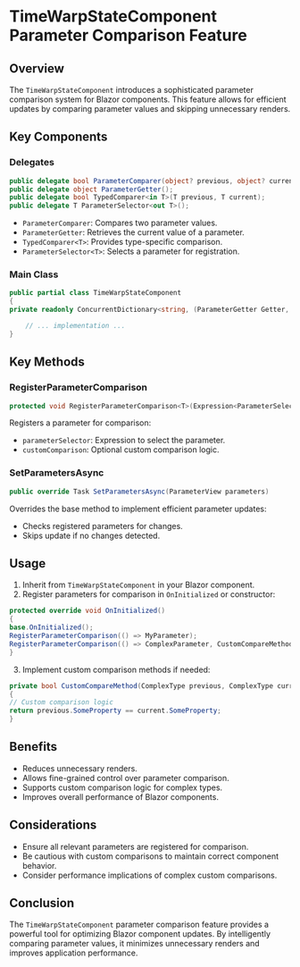 # TimeWarpStateComponent Parameter Comparison Feature

## Overview

The `TimeWarpStateComponent` introduces a sophisticated parameter comparison system for Blazor components. This feature allows for efficient updates by comparing parameter values and skipping unnecessary renders.

## Key Components

### Delegates

```csharp
public delegate bool ParameterComparer(object? previous, object? current);
public delegate object ParameterGetter();
public delegate bool TypedComparer<in T>(T previous, T current);
public delegate T ParameterSelector<out T>();
```

- `ParameterComparer`: Compares two parameter values.
- `ParameterGetter`: Retrieves the current value of a parameter.
- `TypedComparer<T>`: Provides type-specific comparison.
- `ParameterSelector<T>`: Selects a parameter for registration.

### Main Class

```csharp
public partial class TimeWarpStateComponent
{
private readonly ConcurrentDictionary<string, (ParameterGetter Getter, ParameterComparer Comparer)> ParameterComparisons = new();

    // ... implementation ...
}
```

## Key Methods

### RegisterParameterComparison

```csharp
protected void RegisterParameterComparison<T>(Expression<ParameterSelector<T>> parameterSelector, TypedComparer<T>? customComparison = null)
```

Registers a parameter for comparison:
- `parameterSelector`: Expression to select the parameter.
- `customComparison`: Optional custom comparison logic.

### SetParametersAsync

```csharp
public override Task SetParametersAsync(ParameterView parameters)
```

Overrides the base method to implement efficient parameter updates:
- Checks registered parameters for changes.
- Skips update if no changes detected.

## Usage

1. Inherit from `TimeWarpStateComponent` in your Blazor component.
2. Register parameters for comparison in `OnInitialized` or constructor:

```csharp
protected override void OnInitialized()
{
base.OnInitialized();
RegisterParameterComparison(() => MyParameter);
RegisterParameterComparison(() => ComplexParameter, CustomCompareMethod);
}
```

3. Implement custom comparison methods if needed:

```csharp
private bool CustomCompareMethod(ComplexType previous, ComplexType current)
{
// Custom comparison logic
return previous.SomeProperty == current.SomeProperty;
}
```

## Benefits

- Reduces unnecessary renders.
- Allows fine-grained control over parameter comparison.
- Supports custom comparison logic for complex types.
- Improves overall performance of Blazor components.

## Considerations

- Ensure all relevant parameters are registered for comparison.
- Be cautious with custom comparisons to maintain correct component behavior.
- Consider performance implications of complex custom comparisons.

## Conclusion

The `TimeWarpStateComponent` parameter comparison feature provides a powerful tool for optimizing Blazor component updates. By intelligently comparing parameter values, it minimizes unnecessary renders and improves application performance.
